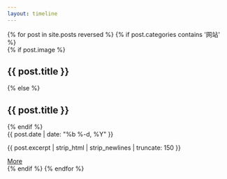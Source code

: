 ```yaml
---
layout: timeline
---
```


<section class="timeline">
  <div class="container">
  {% for post in site.posts reversed %}
    {% if post.categories contains '网站' %}
    <div class="timeline-item">
      <div class="timeline-img"></div>
        {% if post.image %}
        <div class="timeline-content timeline-card">
          <div class="timeline-img-header">
            <h2>{{ post.title }}</h2>
          </div>
        {% else %}
        <div class="timeline-content">
          <h2>{{ post.title }}</h2>
        {% endif %}
          <div class="date">{{ post.date | date: "%b %-d, %Y" }}</div>
          <p>{{ post.excerpt | strip_html | strip_newlines | truncate: 150 }}</p>
          <a class="btn-more" href="javascript:void(0)">More</a>
        </div>
    </div>
    {% endif %}
  {% endfor %}
  </div>
</section>